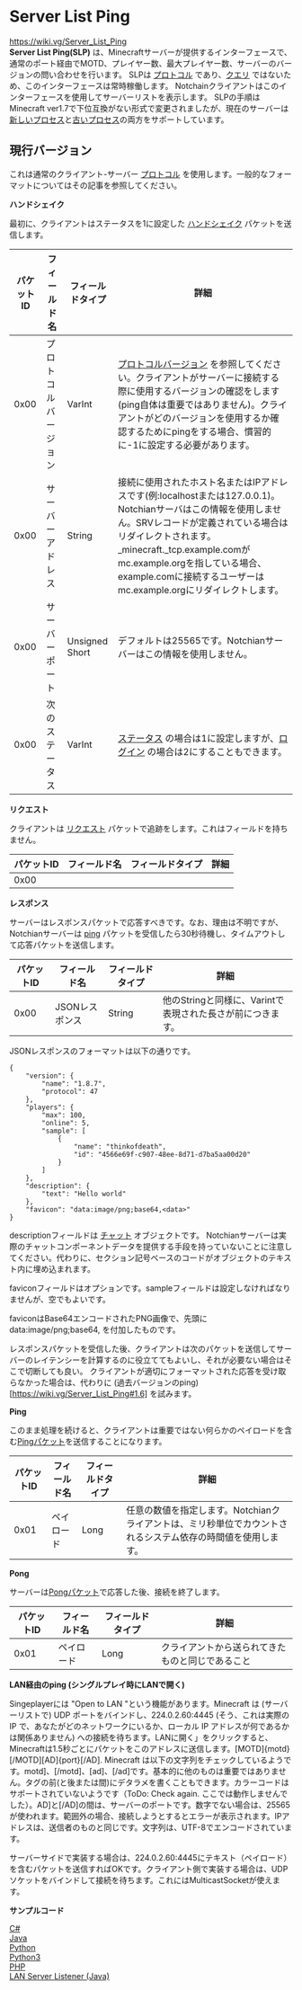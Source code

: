 # Server List Ping
https://wiki.vg/Server_List_Ping \
**Server List Ping(SLP)** は、Minecraftサーバーが提供するインターフェースで、通常のポート経由でMOTD、プレイヤー数、最大プレイヤー数、サーバーのバージョンの問い合わせを行います。 
SLPは [プロトコル](https://wiki.vg/Protocol) であり、[クエリ](https://wiki.vg/Query) ではないため、このインターフェースは常時稼働します。 
Notchainクライアントはこのインターフェースを使用してサーバーリストを表示します。
SLPの手順はMinecraft ver1.7で下位互換がない形式で変更されましたが、現在のサーバーは[新しいプロセス](https://c4k3.github.io/wiki.vg/Server_List_Ping.html#Current)と[古いプロセス](https://c4k3.github.io/wiki.vg/Server_List_Ping.html#1.6)の両方をサポートしています。

## 現行バージョン

これは通常のクライアント-サーバー [プロトコル](https://wiki.vg/Protocol) を使用します。一般的なフォーマットについてはその記事を参照してください。

**ハンドシェイク**

最初に、クライアントはステータスを1に設定した [ハンドシェイク](https://c4k3.github.io/wiki.vg/Protocol.html#Handshake) パケットを送信します。


| パケットID | フィールド名 | フィールドタイプ | 詳細 |
-- | -- | -- |-- 
|0x00| プロトコルバージョン  | VarInt | [プロトコルバージョン](https://wiki.vg/Protocol_version_numbers) を参照してください。クライアントがサーバーに接続する際に使用するバージョンの確認をします(ping自体は重要ではありません)。クライアントがどのバージョンを使用するか確認するためにpingをする場合、慣習的に-1に設定する必要があります。 |
|0x00| サーバーアドレス| String | 接続に使用されたホスト名またはIPアドレスです(例:localhostまたは127.0.0.1)。Notchianサーバはこの情報を使用しません。SRVレコードが定義されている場合はリダイレクトされます。_minecraft._tcp.example.comがmc.example.orgを指している場合、example.comに接続するユーザーはmc.example.orgにリダイレクトします。|
|0x00| サーバーポート | Unsigned Short | デフォルトは25565です。Notchianサーバーはこの情報を使用しません。|
|0x00| 次のステータス | VarInt  | [ステータス](https://wiki.vg/Protocol#Status) の場合は1に設定しますが、[ログイン](https://wiki.vg/Protocol#Login) の場合は2にすることもできます。|


**リクエスト**

クライアントは [リクエスト](https://wiki.vg/Protocol#Request) パケットで追跡をします。これはフィールドを持ちません。

| パケットID | フィールド名 | フィールドタイプ | 詳細 |
-- | -- | -- |-- 
|0x00||||

**レスポンス**

サーバーはレスポンスパケットで応答すべきです。なお、理由は不明ですが、Notchianサーバーは [ping](https://wiki.vg/Protocol#Ping) パケットを受信したら30秒待機し、タイムアウトして応答パケットを送信します。

| パケットID | フィールド名 | フィールドタイプ | 詳細 |
-- | -- | -- |-- 
|0x00|JSONレスポンス|String |他のStringと同様に、Varintで表現された長さが前につきます。|

JSONレスポンスのフォーマットは以下の通りです。

```
{
    "version": {
        "name": "1.8.7",
        "protocol": 47
    },
    "players": {
        "max": 100,
        "online": 5,
        "sample": [
            {
                "name": "thinkofdeath",
                "id": "4566e69f-c907-48ee-8d71-d7ba5aa00d20"
            }
        ]
    },
    "description": {
        "text": "Hello world"
    },
    "favicon": "data:image/png;base64,<data>"
}
```

descriptionフィールドは [チャット](https://wiki.vg/Chat) オブジェクトです。
Notchianサーバーは実際のチャットコンポーネントデータを提供する手段を持っていないことに注意してください。代わりに、セクション記号ベースのコードがオブジェクトのテキスト内に埋め込まれます。


faviconフィールドはオプションです。sampleフィールドは設定しなければなりませんが、空でもよいです。


faviconはBase64エンコードされたPNG画像で、先頭にdata:image/png;base64, を付加したものです。

レスポンスパケットを受信した後、クライアントは次のパケットを送信してサーバーのレイテンシーを計算するのに役立ててもよいし、それが必要ない場合はそこで切断しても良い。
クライアントが適切にフォーマットされた応答を受け取らなかった場合は、代わりに (過去バージョンのping)[https://wiki.vg/Server_List_Ping#1.6] を試みます。

**Ping**

このまま処理を続けると、クライアントは重要ではない何らかのペイロードを含む[Pingパケット](https://wiki.vg/Protocol#Ping)を送信することになります。


| パケットID | フィールド名 | フィールドタイプ | 詳細 |
-- | -- | -- |-- 
|0x01|ペイロード|Long|任意の数値を指定します。Notchianクライアントは、ミリ秒単位でカウントされるシステム依存の時間値を使用します。|


**Pong**

サーバーは[Pongパケット](https://wiki.vg/Protocol#Pong)で応答した後、接続を終了します。


| パケットID | フィールド名 | フィールドタイプ | 詳細 |
-- | -- | -- |-- 
0x01|ペイロード|Long|クライアントから送られてきたものと同じであること|

**LAN経由のping (シングルプレイ時にLANで開く)**

Singeplayerには "Open to LAN "という機能があります。Minecraft は (サーバーリストで) UDP ポートをバインドし、224.0.2.60:4445 (そう、これは実際の IP で、あなたがどのネットワークにいるか、ローカル IP アドレスが何であるかは関係ありません) への接続を待ちます。LANに開く」をクリックすると、Minecraftは1.5秒ごとにパケットをこのアドレスに送信します。[MOTD]{motd}[/MOTD][AD]{port}[/AD]. Minecraft は以下の文字列をチェックしているようです。motd]、[/motd]、[ad]、[/ad]です。基本的に他のものは重要ではありません。タグの前(と後または間)にデタラメを書くこともできます。カラーコードはサポートされていないようです（ToDo: Check again. ここでは動作しませんでした）。AD]と[/AD]の間は、サーバーのポートです。数字でない場合は、25565が使われます。範囲外の場合、接続しようとするとエラーが表示されます。IPアドレスは、送信者のものと同じです。文字列は、UTF-8でエンコードされています。

サーバーサイドで実装する場合は、224.0.2.60:4445にテキスト（ペイロード）を含むパケットを送信すればOKです。クライアント側で実装する場合は、UDPソケットをバインドして接続を待ちます。これにはMulticastSocketが使えます。

**サンプルコード**

[C#](https://gist.github.com/csh/2480d14fbbb33b4bbae3)\
[Java](https://gist.github.com/zh32/7190955)\
[Python](https://gist.github.com/1209061)\
[Python3](https://gist.github.com/ewized/97814f57ac85af7128bf)\
[PHP](https://github.com/xPaw/PHP-Minecraft-Query)\
[LAN Server Listener (Java)](https://gitlab.bixilon.de/bixilon/minosoft/-/blob/development/src/main/java/de/bixilon/minosoft/protocol/protocol/LANServerListener.java)
